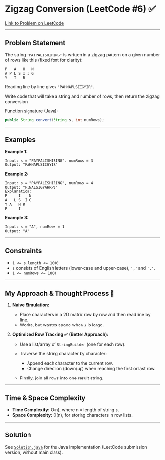 # Zigzag Conversion (LeetCode #6) ✅

[Link to Problem on LeetCode](https://leetcode.com/problems/zigzag-conversion/)

---

## Problem Statement

The string `"PAYPALISHIRING"` is written in a zigzag pattern on a given number of rows like this (fixed font for clarity):

```
P   A   H   N
A P L S I I G
Y   I   R
```

Reading line by line gives `"PAHNAPLSIIGYIR"`.

Write code that will take a string and number of rows, then return the zigzag conversion.

Function signature (Java):

```java
public String convert(String s, int numRows);
```

---

## Examples

**Example 1:**

```
Input: s = "PAYPALISHIRING", numRows = 3
Output: "PAHNAPLSIIGYIR"
```

**Example 2:**

```
Input: s = "PAYPALISHIRING", numRows = 4
Output: "PINALSIGYAHRPI"
Explanation:
P     I    N
A   L S  I G
Y A   H R
P     I
```

**Example 3:**

```
Input: s = "A", numRows = 1
Output: "A"
```

---

## Constraints

* `1 <= s.length <= 1000`
* `s` consists of English letters (lower-case and upper-case), `','` and `'.'`.
* `1 <= numRows <= 1000`

---

## My Approach & Thought Process 🧠

1. **Naive Simulation:**

   * Place characters in a 2D matrix row by row and then read line by line.
   * Works, but wastes space when `s` is large.

2. **Optimized Row Tracking ✅ (Better Approach):**

   * Use a list/array of `StringBuilder` (one for each row).
   * Traverse the string character by character:

     * Append each character to the current row.
     * Change direction (down/up) when reaching the first or last row.
   * Finally, join all rows into one result string.

---

## Time & Space Complexity

* **Time Complexity:** O(n), where n = length of string `s`.
* **Space Complexity:** O(n), for storing characters in row lists.

---

## Solution

See [`Solution.java`](Solution.java) for the Java implementation (LeetCode submission version, without main class).

